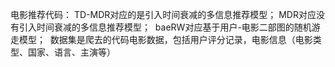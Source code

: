 电影推荐代码：
  TD-MDR对应的是引入时间衰减的多信息推荐模型；
  MDR对应没有引入时间衰减的多信息推荐模型；
  baeRW对应基于用户-电影二部图的随机游走模型；
  数据集是爬去的代码电影数据，包括用户评分记录，电影信息（电影类型、国家、语言、主演等）
